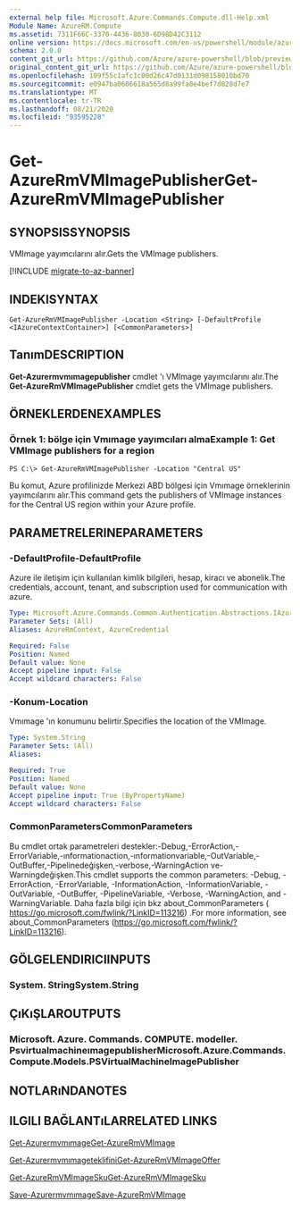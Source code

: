 ```yaml
---
external help file: Microsoft.Azure.Commands.Compute.dll-Help.xml
Module Name: AzureRM.Compute
ms.assetid: 7311F66C-3370-4436-8030-6D98D42C3112
online version: https://docs.microsoft.com/en-us/powershell/module/azurerm.compute/get-azurermvmimagepublisher
schema: 2.0.0
content_git_url: https://github.com/Azure/azure-powershell/blob/preview/src/ResourceManager/Compute/Commands.Compute/help/Get-AzureRmVMImagePublisher.md
original_content_git_url: https://github.com/Azure/azure-powershell/blob/preview/src/ResourceManager/Compute/Commands.Compute/help/Get-AzureRmVMImagePublisher.md
ms.openlocfilehash: 109f55c1afc1c00d26c47d0131d098158010bd70
ms.sourcegitcommit: e0947ba0606618a565d8a99fa0e4bef7d028d7e7
ms.translationtype: MT
ms.contentlocale: tr-TR
ms.lasthandoff: 08/21/2020
ms.locfileid: "93595228"
---
```

# <span data-ttu-id="e5fe9-101">Get-AzureRmVMImagePublisher</span><span class="sxs-lookup"><span data-stu-id="e5fe9-101">Get-AzureRmVMImagePublisher</span></span>

## <span data-ttu-id="e5fe9-102">SYNOPSIS</span><span class="sxs-lookup"><span data-stu-id="e5fe9-102">SYNOPSIS</span></span>
<span data-ttu-id="e5fe9-103">VMImage yayımcılarını alır.</span><span class="sxs-lookup"><span data-stu-id="e5fe9-103">Gets the VMImage publishers.</span></span>

[!INCLUDE [migrate-to-az-banner](../../includes/migrate-to-az-banner.md)]

## <span data-ttu-id="e5fe9-104">INDEKI</span><span class="sxs-lookup"><span data-stu-id="e5fe9-104">SYNTAX</span></span>

```
Get-AzureRmVMImagePublisher -Location <String> [-DefaultProfile <IAzureContextContainer>] [<CommonParameters>]
```

## <span data-ttu-id="e5fe9-105">Tanım</span><span class="sxs-lookup"><span data-stu-id="e5fe9-105">DESCRIPTION</span></span>
<span data-ttu-id="e5fe9-106">**Get-Azurermvmımagepublisher** cmdlet 'ı VMImage yayımcılarını alır.</span><span class="sxs-lookup"><span data-stu-id="e5fe9-106">The **Get-AzureRmVMImagePublisher** cmdlet gets the VMImage publishers.</span></span>

## <span data-ttu-id="e5fe9-107">ÖRNEKLERDEN</span><span class="sxs-lookup"><span data-stu-id="e5fe9-107">EXAMPLES</span></span>

### <span data-ttu-id="e5fe9-108">Örnek 1: bölge için Vmımage yayımcıları alma</span><span class="sxs-lookup"><span data-stu-id="e5fe9-108">Example 1: Get VMImage publishers for a region</span></span>
```
PS C:\> Get-AzureRmVMImagePublisher -Location "Central US"
```

<span data-ttu-id="e5fe9-109">Bu komut, Azure profilinizde Merkezi ABD bölgesi için Vmımage örneklerinin yayımcılarını alır.</span><span class="sxs-lookup"><span data-stu-id="e5fe9-109">This command gets the publishers of VMImage instances for the Central US region within your Azure profile.</span></span>

## <span data-ttu-id="e5fe9-110">PARAMETRELERINE</span><span class="sxs-lookup"><span data-stu-id="e5fe9-110">PARAMETERS</span></span>

### <span data-ttu-id="e5fe9-111">-DefaultProfile</span><span class="sxs-lookup"><span data-stu-id="e5fe9-111">-DefaultProfile</span></span>
<span data-ttu-id="e5fe9-112">Azure ile iletişim için kullanılan kimlik bilgileri, hesap, kiracı ve abonelik.</span><span class="sxs-lookup"><span data-stu-id="e5fe9-112">The credentials, account, tenant, and subscription used for communication with azure.</span></span>

```yaml
Type: Microsoft.Azure.Commands.Common.Authentication.Abstractions.IAzureContextContainer
Parameter Sets: (All)
Aliases: AzureRmContext, AzureCredential

Required: False
Position: Named
Default value: None
Accept pipeline input: False
Accept wildcard characters: False
```

### <span data-ttu-id="e5fe9-113">-Konum</span><span class="sxs-lookup"><span data-stu-id="e5fe9-113">-Location</span></span>
<span data-ttu-id="e5fe9-114">Vmımage 'ın konumunu belirtir.</span><span class="sxs-lookup"><span data-stu-id="e5fe9-114">Specifies the location of the VMImage.</span></span>

```yaml
Type: System.String
Parameter Sets: (All)
Aliases:

Required: True
Position: Named
Default value: None
Accept pipeline input: True (ByPropertyName)
Accept wildcard characters: False
```

### <span data-ttu-id="e5fe9-115">CommonParameters</span><span class="sxs-lookup"><span data-stu-id="e5fe9-115">CommonParameters</span></span>
<span data-ttu-id="e5fe9-116">Bu cmdlet ortak parametreleri destekler:-Debug,-ErrorAction,-ErrorVariable,-ınformationaction,-ınformationvariable,-OutVariable,-OutBuffer,-Pipelinedeğişken,-verbose,-WarningAction ve-Warningdeğişken.</span><span class="sxs-lookup"><span data-stu-id="e5fe9-116">This cmdlet supports the common parameters: -Debug, -ErrorAction, -ErrorVariable, -InformationAction, -InformationVariable, -OutVariable, -OutBuffer, -PipelineVariable, -Verbose, -WarningAction, and -WarningVariable.</span></span> <span data-ttu-id="e5fe9-117">Daha fazla bilgi için bkz about_CommonParameters ( https://go.microsoft.com/fwlink/?LinkID=113216) .</span><span class="sxs-lookup"><span data-stu-id="e5fe9-117">For more information, see about_CommonParameters (https://go.microsoft.com/fwlink/?LinkID=113216).</span></span>

## <span data-ttu-id="e5fe9-118">GÖLGELENDIRICI</span><span class="sxs-lookup"><span data-stu-id="e5fe9-118">INPUTS</span></span>

### <span data-ttu-id="e5fe9-119">System. String</span><span class="sxs-lookup"><span data-stu-id="e5fe9-119">System.String</span></span>

## <span data-ttu-id="e5fe9-120">ÇıKıŞLAR</span><span class="sxs-lookup"><span data-stu-id="e5fe9-120">OUTPUTS</span></span>

### <span data-ttu-id="e5fe9-121">Microsoft. Azure. Commands. COMPUTE. modeller. Psvirtualmachineımagepublisher</span><span class="sxs-lookup"><span data-stu-id="e5fe9-121">Microsoft.Azure.Commands.Compute.Models.PSVirtualMachineImagePublisher</span></span>

## <span data-ttu-id="e5fe9-122">NOTLARıNDA</span><span class="sxs-lookup"><span data-stu-id="e5fe9-122">NOTES</span></span>

## <span data-ttu-id="e5fe9-123">ILGILI BAĞLANTıLAR</span><span class="sxs-lookup"><span data-stu-id="e5fe9-123">RELATED LINKS</span></span>

[<span data-ttu-id="e5fe9-124">Get-Azurermvmımage</span><span class="sxs-lookup"><span data-stu-id="e5fe9-124">Get-AzureRmVMImage</span></span>](./Get-AzureRmVMImage.md)

[<span data-ttu-id="e5fe9-125">Get-Azurermvmımageteklifini</span><span class="sxs-lookup"><span data-stu-id="e5fe9-125">Get-AzureRmVMImageOffer</span></span>](./Get-AzureRmVMImageOffer.md)

[<span data-ttu-id="e5fe9-126">Get-AzureRmVMImageSku</span><span class="sxs-lookup"><span data-stu-id="e5fe9-126">Get-AzureRmVMImageSku</span></span>](./Get-AzureRmVMImageSku.md)

[<span data-ttu-id="e5fe9-127">Save-Azurermvmımage</span><span class="sxs-lookup"><span data-stu-id="e5fe9-127">Save-AzureRmVMImage</span></span>](./Save-AzureRmVMImage.md)


